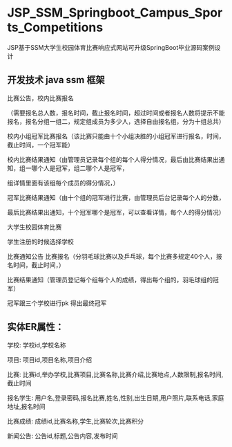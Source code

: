 # JSP_SSM_Springboot_Campus_Sports_Competitions
JSP基于SSM大学生校园体育比赛响应式网站可升级SpringBoot毕业源码案例设计
## 开发技术 java ssm 框架
比赛公告，校内比赛报名

（需要报名总人数，报名时间，截止报名时间，超过时间或者报名人数将提示不能报名，报名分组一组二，规定组成员为多少人，选择自由报名组，分为十组总共）

校内小组冠军比赛报名（该比赛只能由十个小组决胜的小组冠军进行报名，时间，截止时间，一个冠军能）

校内比赛结果通知（由管理员记录每个组的每个人得分情况，最后由比赛结果出通知，组一哪个人是冠军，组二哪个人是冠军，

组详情里面有该组每个成员的得分情况，）

冠军比赛结果通知（由十个组的冠军进行比赛，由管理员后台记录每个人的分数，

最后比赛结果出通知，十个冠军哪个是冠军，可以查看详情，每个人的得分情况）

大学生校园体育比赛

学生注册的时候选择学校

比赛通知公告 比赛报名（分羽毛球比赛以及乒乓球，每个比赛多规定40个人，报名时间，截止时间，）

比赛结果通知（管理员登记每个组每个人的成绩，得出每个组的，羽毛球组的冠军）

冠军跟三个学校进行pk 得出最终冠军
## 实体ER属性：
学校: 学校id,学校名称

项目: 项目id,项目名称,项目介绍

比赛: 比赛id,举办学校,比赛项目,比赛名称,比赛介绍,比赛地点,人数限制,报名时间,截止时间

报名学生: 用户名,登录密码,报名比赛,姓名,性别,出生日期,用户照片,联系电话,家庭地址,报名时间

比赛成绩: 成绩id,比赛名称,学生,比赛轮次,比赛积分

新闻公告: 公告id,标题,公告内容,发布时间

